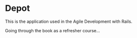# Depot

This is the application used in the Agile Development with Rails.

Going through the book as a refresher course…
